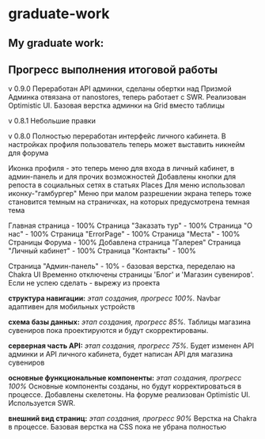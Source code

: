 # graduate-work
## My graduate work:

## Прогресс выполнения итоговой работы
v 0.9.0 
Переработан API админки, сделаны обертки над Призмой
Админка отвязана от nanostores, теперь работает с SWR. Реализован Optimistic UI. 
Базовая верстка админки на Grid вместо таблицы

v 0.8.1
Небольшие правки

v 0.8.0
Полностью переработан интерфейс личного кабинета. В настройках профиля пользователь теперь может выставить никнейм для форума

Иконка профиля  - это теперь меню для входа в личный кабинет, в админ-панель и для прочих возможностей
Добавлены кнопки для репоста в социальных сетях в статьях Places
Для меню использовал иконку-"гамбургер"
Меню при малом разрешении экрана теперь тоже становится темным на страничках, на которых предусмотрена темная тема



Главная страница - 100% 
Страница "Заказать тур" - 100%
Страница "О нас" - 100%
Страница "ErrorPage" - 100% 
Страница "Места" - 100% 
Страницы Форума - 100% 
Добавлена страница "Галерея"
Страница "Личный кабинет" - 100% 
Страница "Контакты" - 100% 

Страница "Админ-панель" - 10% - базовая верстка, переделаю на Chakra UI
Временно отключены страницы 'Блог' и 'Магазин сувениров'. Если не успею сделать - вырежу из проекта

**структура навигации:** _этап создания, прогресс 100%._
Navbar адаптивен для мобильных устройств

**схема базы данных:** _этап создания, прогресс  85%._ 
Таблицы магазина сувениров пока проектируются и будут скорректированы.

**серверная часть API:** _этап создания, прогресс 75%._ 
Будет изменен API админки и API личного кабинета, будет написан API для магазина сувениров

**основные функциональные компоненты:** _этап создания, прогресс  100%_
Основные компоненты созданы, но будут корректироваться в процессе.
Добавлены скелетоны.
На форуме реализован Optimistic UI. 
Используется SWR.

**внешний вид страниц:** _этап создания, прогресс 90%_ 
Верстка на Chakra в процессе. 
Базовая верстка на CSS пока не убрана полностью
